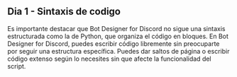 ## Dia 1 - Sintaxis de codigo
  Es importante destacar que Bot Designer for Discord no sigue una sintaxis estructurada como la de Python, que organiza el código en bloques. En Bot Designer for Discord, puedes escribir código libremente sin preocuparte por seguir una estructura específica. Puedes dar saltos de página o escribir código extenso según lo necesites sin que afecte la funcionalidad del script.

